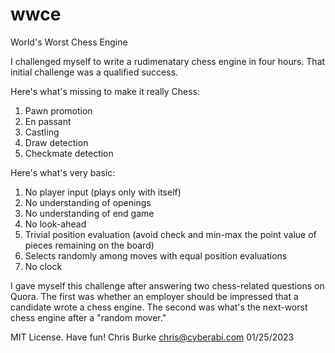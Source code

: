 # wwce
World's Worst Chess Engine

I challenged myself to write a rudimenatary chess engine in four hours. That initial challenge was a qualified success.

Here's what's missing to make it really Chess:
1) Pawn promotion
2) En passant
3) Castling
4) Draw detection
5) Checkmate detection

Here's what's very basic:
1) No player input (plays only with itself)
2) No understanding of openings
3) No understanding of end game
4) No look-ahead
5) Trivial position evaluation (avoid check and min-max the point value of pieces remaining on the board)
6) Selects randomly among moves with equal position evaluations
7) No clock

I gave myself this challenge after answering two chess-related questions on Quora. The first was whether an employer should be impressed that a candidate wrote a chess engine. The second was what's the next-worst chess engine after a "random mover."

MIT License. Have fun!
Chris Burke
chris@cyberabi.com
01/25/2023
